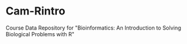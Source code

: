 Cam-Rintro
==========

Course Data Repository for "Bioinformatics: An Introduction to Solving Biological Problems with R"
